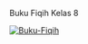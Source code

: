 Buku Fiqih Kelas 8

<a href="https://ibb.co/ZJ5hK5R"><img src="https://i.ibb.co/hMbKHbx/Buku-Fiqih.jpg" alt="Buku-Fiqih" border="0"></a>
